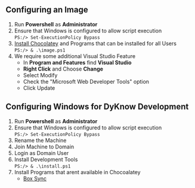 ## Configuring an Image
1. Run **Powershell** as **Administrator**
2. Ensure that Windows is configured to allow script execution <br/>
    ```PS:/> Set-ExecutionPolicy Bypass```
3. [Install Chocolatey](https://chocolatey.org/) and Programs that can be installed for all Users<br/>
    ```PS:/> & .\image.ps1```
4. We require some additional Visual Studio Feature
   * In **Program and Features** find **Visual Studio**
   * **Right Click** and Choose **Change** 
   * Select Modify
   * Check the "Microsoft Web Developer Tools" option
   * Click Update

   
## Configuring Windows for DyKnow Development

1. Run **Powershell** as **Administrator**
2. Ensure that Windows is configured to allow script execution <br/>
    ```PS:/> Set-ExecutionPolicy Bypass```
3. Rename the Machine
4. Join Machine to Domain
5. Login as Domain User
6. Install Development Tools <br/>
    ```PS:/> & .\install.ps1```
7. Install Programs that arent available in Chocoalatey
    * [Box Sync](https://dyknow.app.box.com/services/browse/43/box_sync_for_windows)
